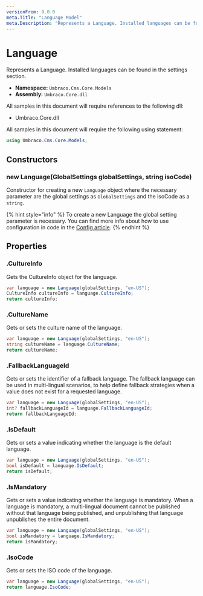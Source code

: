 ```yaml
---
versionFrom: 9.0.0
meta.Title: "Language Model"
meta.Description: "Represents a Language. Installed languages can be found in the settings section."
---
```


# Language

Represents a Language. Installed languages can be found in the settings section.

* **Namespace:** `Umbraco.Cms.Core.Models`
* **Assembly:** `Umbraco.Core.dll`

All samples in this document will require references to the following dll:

* Umbraco.Core.dll

All samples in this document will require the following using statement:

```csharp
using Umbraco.Cms.Core.Models;
```

## Constructors

### new Language(GlobalSettings globalSettings, string isoCode)

Constructor for creating a new `Language` object where the necessary parameter are the global settings as `GlobalSettings` and the isoCode as a `string`.

{% hint style="info" %}
To create a new Language the global setting parameter is necessary. You can find more info about how to use configuration in code in the [Config article](../../V9-Config/#reading-configuration-in-code).
{% endhint %}

## Properties

### .CultureInfo

Gets the CultureInfo object for the language.

```csharp
var language = new Language(globalSettings, "en-US");
CultureInfo cultureInfo = language.CultureInfo;
return cultureInfo;
```

### .CultureName

Gets or sets the culture name of the language.

```csharp
var language = new Language(globalSettings, "en-US");
string cultureName = language.CultureName;
return cultureName;
```

### .FallbackLanguageId

Gets or sets the identifier of a fallback language. The fallback language can be used in multi-lingual scenarios, to help define fallback strategies when a value does not exist for a requested language.

```csharp
var language = new Language(globalSettings, "en-US");
int? fallbackLanguageId = language.FallbackLanguageId;
return fallbackLanguageId;
```

### .IsDefault

Gets or sets a value indicating whether the language is the default language.

```csharp
var language = new Language(globalSettings, "en-US");
bool isDefault = language.IsDefault;
return isDefault;
```

### .IsMandatory

Gets or sets a value indicating whether the language is mandatory. When a language is mandatory, a multi-lingual document cannot be published without that language being published, and unpublishing that language unpublishes the entire document.

```csharp
var language = new Language(globalSettings, "en-US");
bool isMandatory = language.IsMandatory;
return isMandatory;
```

### .IsoCode

Gets or sets the ISO code of the language.

```csharp
var language = new Language(globalSettings, "en-US");
return language.IsoCode;
```
